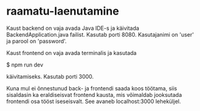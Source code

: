 # raamatu-laenutamine

Kaust backend on vaja avada Java IDE-s ja käivitada BackendApplication.java failist. Kasutab porti 8080. Kasutajanimi on 'user' ja parool on 'password'.

Kaust frontend on vaja avada terminalis ja kasutada

$ npm run dev

käivitamiseks. Kasutab porti 3000.

Kuna mul ei õnnestunud back- ja frontendi saada koos töötama, siis sisaldasin ka eraldiseisvat frontend kausta, mis võimaldab jooksutada frontendi osa tööst iseseisvalt. See avaneb localhost:3000 leheküljel.
